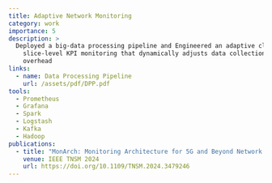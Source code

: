 ```yaml
---
title: Adaptive Network Monitoring
category: work
importance: 5
description: >
  Deployed a big-data processing pipeline and Engineered an adaptive cloud-native monitoring framework for
    slice-level KPI monitoring that dynamically adjusts data collection granularity to reduce monitoring
    overhead
links:
  - name: Data Processing Pipeline
    url: /assets/pdf/DPP.pdf
tools:
  - Prometheus
  - Grafana
  - Spark
  - Logstash
  - Kafka
  - Hadoop
publications:
  - title: "MonArch: Monitoring Architecture for 5G and Beyond Network Slices"
    venue: IEEE TNSM 2024
    url: https://doi.org/10.1109/TNSM.2024.3479246
---
```

